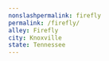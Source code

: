 ```yaml
---
﻿nonslashpermalink: firefly
permalink: /firefly/
alley: Firefly
city: Knoxville
state: Tennessee
---
```

